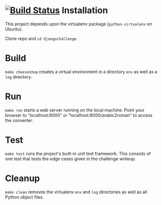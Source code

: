 [![Build Status](https://travis-ci.org/wayeast/djangochallenge.svg?branch=master)](https://travis-ci.org/wayeast/djangochallenge)
Installation
===============
This project depends upon the virtualenv package
(`python-virtualenv` on Ubuntu).

Clone repo and `cd djangochallenge`.

Build
===============
`make cheeseshop` creates a virtual environment in a directory
`env` as well as a `log` directory.

Run
===============
`make run` starts a web server running on the local machine.
Point your browser to "localhost:8000" or "localhost:8000/arabic2roman"
to access the converter.

Test
===============
`make test` runs the project's built-in unit test framework.  This
consists of one test that tests the edge cases given in the
challenge writeup.

Cleanup
===============
`make clean` removes the virtualenv `env` and `log` directories as well
as all Python object files.
